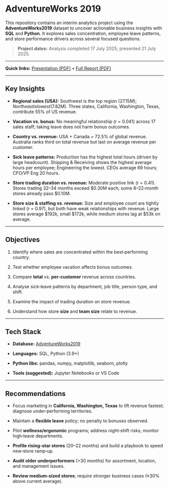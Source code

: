 # AdventureWorks 2019

  

This repository contains an interim analytics project using the **AdventureWorks2019** dataset to uncover actionable business insights with **SQL** and **Python**. It explores sales concentration, employee leave patterns, and store performance drivers across several focused questions.

  

>  **Project dates:** Analysis completed 17 July 2025; presented 21 July 2025.
---  

  
**Quick links:** [Presentation (PDF)](https://github.com/zaraanry/mini_project/blob/main/Adventure%20Works%202019/Presentation.pdf) • [Full Report (PDF)](https://github.com/zaraanry/mini_project/blob/main/Adventure%20Works%202019/Interim%20Project.pdf)

---
  
## Key Insights

  

-  **Regional sales (USA):** Southwest is the top region ($27.15M); Northeast is lowest ($7.82M). Three states, California, Washington, Texas, contribute 55% of US revenue.

-  **Vacation vs. bonus:** No meaningful relationship (r = 0.041) across 17 sales staff; taking leave does not harm bonus outcomes.

-  **Country vs. revenue:**  USA + Canada = 72.5% of global revenue. Australia ranks third on total revenue but last on average revenue per customer.

-  **Sick leave patterns:** Production has the highest total hours (driven by large headcount). Shipping & Receiving shows the highest average hours per employee; Engineering the lowest. CEOs average 69 hours; CFO/VP Eng 20 hours.

-  **Store trading duration vs. revenue:** Moderate positive link (r = 0.41). Stores trading 32–34 months exceed $0.30M each; some 8–22‑month stores already pass $0.10M.

-  **Store size & staffing vs. revenue:** Size and employee count are tightly linked (r = 0.97), but both have weak relationships with revenue. Large stores average $192k, small $172k, while medium stores lag at $53k on average.



---  

## Objectives

  

1. Identify where sales are concentrated within the best‑performing country.

2. Test whether employee vacation affects bonus outcomes.

3. Compare **total** vs. **per‑customer** revenue across countries.

4. Analyse sick‑leave patterns by department, job title, person type, and shift.

5. Examine the impact of trading duration on store revenue.

6. Understand how store **size** and **team size** relate to revenue.

  

---

  

## Tech Stack

  

-  **Database:** [AdventureWorks2019](https://github.com/Microsoft/sql-server-samples/releases/download/adventureworks/AdventureWorks2019.bak)

-  **Languages:** SQL, Python (3.9+)

-  **Python libs:** pandas, numpy, matplotlib, seaborn, plotly

-  **Tools (suggested):** Jupyter Notebooks or VS Code

  

---

  

##  Recommendations

  

- Focus marketing in **California, Washington, Texas** to lift revenue fastest; diagnose under‑performing territories.

- Maintain a **flexible leave** policy; no penalty to bonuses observed.

- Pilot **wellness/ergonomic** programs; address night‑shift risks; monitor high‑leave departments.

-  **Profile rising‑star stores** (20–22 months) and build a playbook to speed new‑store ramp‑up.

-  **Audit older underperformers** (>30 months) for assortment, location, and management issues.

-  **Review medium‑sized stores**; require stronger business cases (≥30% above current average).

  
